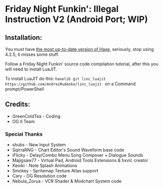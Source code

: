 # Friday Night Funkin': Illegal Instruction V2 (Android Port; WIP)

## Installation:
You must have [the most up-to-date version of Haxe](https://haxe.org/download/), seriously, stop using 4.2.5, it misses some stuff.

Follow a Friday Night Funkin' source code compilation tutorial, after this you will need to install LuaJIT.

To install LuaJIT do this: `haxelib git linc_luajit https://github.com/AndreiRudenko/linc_luajit ` on a Command prompt/PowerShell

## Credits:
* GreenColdTea - Coding
* OG II Team

### Special Thanks
* shubs - New Input System
* SqirraRNG - Chart Editor's Sound Waveform base code
* iFlicky - Delay/Combo Menu Song Composer + Dialogue Sounds
* Majigsaw77 - Virtual Pad, Android Tools Extensions & hxvlc creator
* Keoiki - Note Splash Animations
* Smokey - Spritemap Texture Atlas support
* Cary - OG Resolution code
* Nebula_Zorua - VCR Shader & Modchart System code
